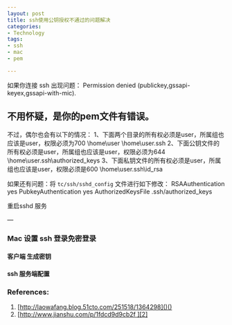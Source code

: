 ```yaml
---
layout: post
title: ssh使用公钥授权不通过的问题解决
categories: 
- Technology
tags:
- ssh
- mac
- pem

---
```


如果你连接 ssh 出现问题：
	Permission denied (publickey,gssapi-keyex,gssapi-with-mic).


## 不用怀疑，是你的pem文件有错误。

 <!--more-->

不过，偶尔也会有以下的情况：
1、下面两个目录的所有权必须是user，所属组也应该是user，权限必须为700
	\home\user
	\home\user\.ssh
2、下面公钥文件的所有权必须是user，所属组也应该是user，权限必须为644
	\home\user\.ssh\authorized_keys
3、下面私钥文件的所有权必须是user，所属组也应该是user，权限必须是600
	\home\user\.ssh\id_rsa

如果还有问题：将 `tc/ssh/sshd_config` 文件进行如下修改：
	RSAAuthentication yes
	PubkeyAuthentication yes
	AuthorizedKeysFile     .ssh/authorized_keys 

重启sshd 服务

—
### Mac 设置 ssh 登录免密登录

#### 客户端 生成密钥

#### ssh 服务端配置



### References:
1. [http://laowafang.blog.51cto.com/251518/1364298]()()
2. [http://www.jianshu.com/p/1fdcd9d9cb2f ][2]



[2]:	http://www.jianshu.com/p/1fdcd9d9cb2f "http://www.jianshu.com/p/1fdcd9d9cb2f"